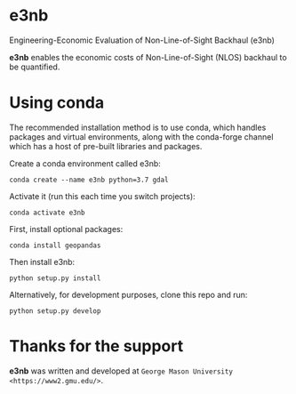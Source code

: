 e3nb
====

Engineering-Economic Evaluation of Non-Line-of-Sight Backhaul (e3nb)

**e3nb** enables the economic costs of Non-Line-of-Sight (NLOS) backhaul to be quantified.

Using conda
==========

The recommended installation method is to use conda, which handles packages and virtual
environments, along with the conda-forge channel which has a host of pre-built libraries and
packages.

Create a conda environment called e3nb:

    conda create --name e3nb python=3.7 gdal

Activate it (run this each time you switch projects):

    conda activate e3nb

First, install optional packages:

    conda install geopandas

Then install e3nb:

    python setup.py install

Alternatively, for development purposes, clone this repo and run:

    python setup.py develop


Thanks for the support
======================

**e3nb** was written and developed at `George Mason University <https://www2.gmu.edu/>`.
